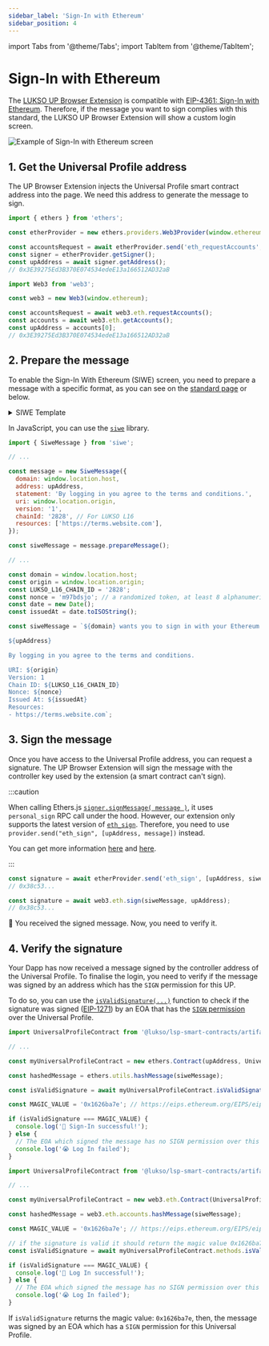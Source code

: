 ```yaml
---
sidebar_label: 'Sign-In with Ethereum'
sidebar_position: 4
---
```


import Tabs from '@theme/Tabs';
import TabItem from '@theme/TabItem';

# Sign-In with Ethereum

The [LUKSO UP Browser Extension](./install-browser-extension.md) is compatible with [EIP-4361: Sign-In with Ethereum](https://eips.ethereum.org/EIPS/eip-4361).
Therefore, if the message you want to sign complies with this standard, the LUKSO UP Browser Extension will show a custom login screen.

<div style={{textAlign: 'center'}}>
<img
    src="/img/extension/lukso-extension-siwe.webp"
    alt="Example of Sign-In with Ethereum screen"
/>
</div>

## 1. Get the Universal Profile address

The UP Browser Extension injects the Universal Profile smart contract address into the page. We need this address to generate the message to sign.

<Tabs groupId="provider">
  <TabItem value="ethers" label="Ethers.js">

```js
import { ethers } from 'ethers';

const etherProvider = new ethers.providers.Web3Provider(window.ethereum);

const accountsRequest = await etherProvider.send('eth_requestAccounts', []);
const signer = etherProvider.getSigner();
const upAddress = await signer.getAddress();
// 0x3E39275Ed3B370E074534edeE13a166512AD32aB
```

  </TabItem>
  <TabItem value="web3" label="web3.js">

```js
import Web3 from 'web3';

const web3 = new Web3(window.ethereum);

const accountsRequest = await web3.eth.requestAccounts();
const accounts = await web3.eth.getAccounts();
const upAddress = accounts[0];
// 0x3E39275Ed3B370E074534edeE13a166512AD32aB
```

  </TabItem>
</Tabs>

## 2. Prepare the message

To enable the Sign-In With Ethereum (SIWE) screen, you need to prepare a message with a specific format, as you can see on the [standard page](https://eips.ethereum.org/EIPS/eip-4361) or below.

<details>
<summary>SIWE Template</summary>

<!-- prettier-ignore-start -->

```
${domain} wants you to sign in with your Ethereum account:
${address}

${statement}

URI: ${uri}
Version: ${version}
Chain ID: ${chain-id}
Nonce: ${nonce}
Issued At: ${issued-at}
Expiration Time: ${expiration-time}
Not Before: ${not-before}
Request ID: ${request-id}
Resources:
- ${resources[0]}
- ${resources[1]}
  ...
- ${resources[n]}
```

<!-- prettier-ignore-end -->

</details>

In JavaScript, you can use the [`siwe`](https://www.npmjs.com/package/siwe) library.

<Tabs>
  <TabItem value="siwe" label="With siwe library">

```js
import { SiweMessage } from 'siwe';

// ...

const message = new SiweMessage({
  domain: window.location.host,
  address: upAddress,
  statement: 'By logging in you agree to the terms and conditions.',
  uri: window.location.origin,
  version: '1',
  chainId: '2828', // For LUKSO L16
  resources: ['https://terms.website.com'],
});

const siweMessage = message.prepareMessage();
```

  </TabItem>
   <TabItem value="plain" label="Without siwe library">

<!-- prettier-ignore-start -->

```js
// ...

const domain = window.location.host;
const origin = window.location.origin;
const LUKSO_L16_CHAIN_ID = '2828';
const nonce = 'm97bdsjo'; // a randomized token, at least 8 alphanumeric characters
const date = new Date();
const issuedAt = date.toISOString();

const siweMessage = `${domain} wants you to sign in with your Ethereum account:

${upAddress}

By logging in you agree to the terms and conditions.

URI: ${origin}
Version: 1
Chain ID: ${LUKSO_L16_CHAIN_ID}
Nonce: ${nonce}
Issued At: ${issuedAt}
Resources:
- https://terms.website.com`;
```
<!-- prettier-ignore-end -->

</TabItem>
</Tabs>

## 3. Sign the message

Once you have access to the Universal Profile address, you can request a signature. The UP Browser Extension will sign the message with the controller key used by the extension (a smart contract can't sign).

<Tabs groupId="provider">
  <TabItem value="ethers" label="Ethers.js">

:::caution

When calling Ethers.js [`signer.signMessage( message )`](https://docs.ethers.io/v5/api/signer/#Signer-signMessage), it uses `personal_sign` RPC call under the hood. However, our extension only supports the latest version of [`eth_sign`](https://ethereum.org/en/developers/docs/apis/json-rpc/#eth_sign). Therefore, you need to use `provider.send("eth_sign", [upAddress, message])` instead.

You can get more information [here](https://github.com/MetaMask/metamask-extension/issues/15857) and [here](https://github.com/ethers-io/ethers.js/issues/1544).

:::

<!-- prettier-ignore-start -->

```js
const signature = await etherProvider.send('eth_sign', [upAddress, siweMessage]);
// 0x38c53...
```

<!-- prettier-ignore-end -->

  </TabItem>
   <TabItem value="web3" label="web3.js">

```js
const signature = await web3.eth.sign(siweMessage, upAddress);
// 0x38c53...
```

</TabItem>
</Tabs>

🎉 You received the signed message. Now, you need to verify it.

## 4. Verify the signature

Your Dapp has now received a message signed by the controller address of the Universal Profile. To finalise the login, you need to verify if the message was signed by an address which has the `SIGN` permission for this UP.

To do so, you can use the [`isValidSignature(...)`](../../contracts/contracts/UniversalProfile.md#isvalidsignature) function to check if the signature was signed ([EIP-1271](https://eips.ethereum.org/EIPS/eip-1271)) by an EOA that has the [`SIGN` permission](../../standards/universal-profile/lsp6-key-manager#permissions) over the Universal Profile.

<Tabs groupId="provider">
  <TabItem value="ethers" label="Ethers.js">

<!-- prettier-ignore-start -->

```js
import UniversalProfileContract from '@lukso/lsp-smart-contracts/artifacts/UniversalProfile.json';

// ...

const myUniversalProfileContract = new ethers.Contract(upAddress, UniversalProfileContract.abi, signer);

const hashedMessage = ethers.utils.hashMessage(siweMessage);

const isValidSignature = await myUniversalProfileContract.isValidSignature(hashedMessage, signature);

const MAGIC_VALUE = '0x1626ba7e'; // https://eips.ethereum.org/EIPS/eip-1271

if (isValidSignature === MAGIC_VALUE) {
  console.log('🎉 Sign-In successful!');
} else {
  // The EOA which signed the message has no SIGN permission over this UP.
  console.log('😭 Log In failed');
}
```

<!-- prettier-ignore-end -->

  </TabItem>
  <TabItem value="web3" label="web3.js">

<!-- prettier-ignore-start -->

```js
import UniversalProfileContract from '@lukso/lsp-smart-contracts/artifacts/UniversalProfile.json';

// ...

const myUniversalProfileContract = new web3.eth.Contract(UniversalProfileContract.abi, upAddress);

const hashedMessage = web3.eth.accounts.hashMessage(siweMessage);

const MAGIC_VALUE = '0x1626ba7e'; // https://eips.ethereum.org/EIPS/eip-1271

// if the signature is valid it should return the magic value 0x1626ba7e
const isValidSignature = await myUniversalProfileContract.methods.isValidSignature(hashedMessage, signature).call();

if (isValidSignature === MAGIC_VALUE) {
  console.log('🎉 Log In successful!');
} else {
  // The EOA which signed the message has no SIGN permission over this UP.
  console.log('😭 Log In failed');
}
```

<!-- prettier-ignore-end -->

  </TabItem>
</Tabs>

If `isValidSignature` returns the magic value: `0x1626ba7e`, then, the message was signed by an EOA which has a `SIGN` permission for this Universal Profile.
